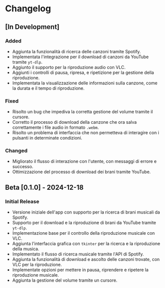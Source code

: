 # Changelog

## [In Development]
### Added
- Aggiunta la funzionalità di ricerca delle canzoni tramite Spotify.
- Implementata l'integrazione per il download di canzoni da YouTube tramite `yt-dlp`.
- Aggiunto il supporto per la riproduzione audio con VLC.
- Aggiunti i controlli di pausa, ripresa, e ripetizione per la gestione della riproduzione.
- Implementata la visualizzazione delle informazioni sulla canzone, come la durata e il tempo di riproduzione.

### Fixed
- Risolto un bug che impediva la corretta gestione del volume tramite il cursore.
- Corretto il processo di download della canzone che ora salva correttamente i file audio in formato `.webm`.
- Risolto un problema di interfaccia che non permetteva di interagire con i pulsanti in determinate condizioni.

### Changed
- Migliorato il flusso di interazione con l'utente, con messaggi di errore e successo.
- Ottimizzazione del processo di download dei brani tramite YouTube.

## Beta [0.1.0] - 2024-12-18
### Initial Release
- Versione iniziale dell'app con supporto per la ricerca di brani musicali da Spotify.
- Supporto per il download e la riproduzione di brani da YouTube tramite `yt-dlp`.
- Implementazione base per il controllo della riproduzione musicale con VLC.
- Aggiunta l'interfaccia grafica con `tkinter` per la ricerca e la riproduzione della musica.
- Implementato il flusso di ricerca musicale tramite l'API di Spotify.
- Aggiunta la funzionalità di download e ascolto delle canzoni trovate, con VLC per la riproduzione.
- Implementate opzioni per mettere in pausa, riprendere e ripetere la riproduzione musicale.
- Aggiunta la gestione del volume tramite un cursore.
